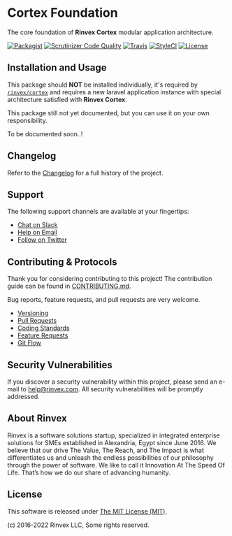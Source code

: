 # Cortex Foundation

The core foundation of **Rinvex Cortex** modular application architecture.

[![Packagist](https://img.shields.io/packagist/v/cortex/foundation.svg?label=Packagist&style=flat-square)](https://packagist.org/packages/cortex/foundation)
[![Scrutinizer Code Quality](https://img.shields.io/scrutinizer/g/rinvex/cortex-foundation.svg?label=Scrutinizer&style=flat-square)](https://scrutinizer-ci.com/g/rinvex/cortex-foundation/)
[![Travis](https://img.shields.io/travis/rinvex/cortex-foundation.svg?label=TravisCI&style=flat-square)](https://travis-ci.org/rinvex/cortex-foundation)
[![StyleCI](https://styleci.io/repos/77746390/shield)](https://styleci.io/repos/77746390)
[![License](https://img.shields.io/packagist/l/cortex/foundation.svg?label=License&style=flat-square)](https://github.com/rinvex/cortex-foundation/blob/develop/LICENSE)


## Installation and Usage

This package should **NOT** be installed individually, it's required by [`rinvex/cortex`](https://github.com/rinvex/cortex) and requires a new laravel application instance with special architecture satisfied with **Rinvex Cortex**.

This package still not yet documented, but you can use it on your own responsibility.

To be documented soon..!


## Changelog

Refer to the [Changelog](CHANGELOG.md) for a full history of the project.


## Support

The following support channels are available at your fingertips:

- [Chat on Slack](https://bit.ly/rinvex-slack)
- [Help on Email](mailto:help@rinvex.com)
- [Follow on Twitter](https://twitter.com/rinvex)


## Contributing & Protocols

Thank you for considering contributing to this project! The contribution guide can be found in [CONTRIBUTING.md](CONTRIBUTING.md).

Bug reports, feature requests, and pull requests are very welcome.

- [Versioning](CONTRIBUTING.md#versioning)
- [Pull Requests](CONTRIBUTING.md#pull-requests)
- [Coding Standards](CONTRIBUTING.md#coding-standards)
- [Feature Requests](CONTRIBUTING.md#feature-requests)
- [Git Flow](CONTRIBUTING.md#git-flow)


## Security Vulnerabilities

If you discover a security vulnerability within this project, please send an e-mail to [help@rinvex.com](help@rinvex.com). All security vulnerabilities will be promptly addressed.


## About Rinvex

Rinvex is a software solutions startup, specialized in integrated enterprise solutions for SMEs established in Alexandria, Egypt since June 2016. We believe that our drive The Value, The Reach, and The Impact is what differentiates us and unleash the endless possibilities of our philosophy through the power of software. We like to call it Innovation At The Speed Of Life. That’s how we do our share of advancing humanity.


## License

This software is released under [The MIT License (MIT)](LICENSE).

(c) 2016-2022 Rinvex LLC, Some rights reserved.
